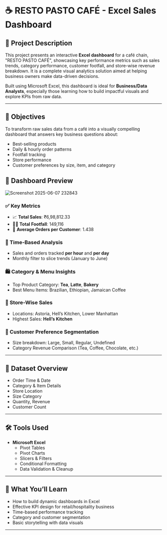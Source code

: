 # ☕ RESTO PASTO CAFÉ - Excel Sales Dashboard

## 📌 Project Description

This project presents an interactive **Excel dashboard** for a café chain, "RESTO PASTO CAFÉ", showcasing key performance metrics such as sales trends, category performance, customer footfall, and store-wise revenue breakdown. It is a complete visual analytics solution aimed at helping business owners make data-driven decisions.

Built using Microsoft Excel, this dashboard is ideal for **Business/Data Analysts**, especially those learning how to build impactful visuals and explore KPIs from raw data.

---

## 🎯 Objectives

To transform raw sales data from a café into a visually compelling dashboard that answers key business questions about:
- Best-selling products
- Daily & hourly order patterns
- Footfall tracking
- Store performance
- Customer preferences by size, item, and category

## 📸 Dashboard Preview
![Screenshot 2025-06-07 232843](https://github.com/user-attachments/assets/71376113-a519-4d93-9e49-82914657622a)



### ✅ Key Metrics
- 📈 **Total Sales**: ₹6,98,812.33
- 🧍‍♂️ **Total Footfall**: 149,116
- 🧾 **Average Orders per Customer**: 1.438

### 📅 Time-Based Analysis
- Sales and orders tracked **per hour** and **per day**
- Monthly filter to slice trends (January to June)

### 🛍️ Category & Menu Insights
- Top Product Category: **Tea**, **Latte**, **Bakery**
- Best Menu Items: Brazilian, Ethiopian, Jamaican Coffee

### 📍 Store-Wise Sales
- Locations: Astoria, Hell’s Kitchen, Lower Manhattan
- Highest Sales: **Hell’s Kitchen**

### 🔄 Customer Preference Segmentation
- Size breakdown: Large, Small, Regular, Undefined
- Category Revenue Comparison (Tea, Coffee, Chocolate, etc.)

---

## 📁 Dataset Overview

- Order Time & Date
- Category & Item Details
- Store Location
- Size Category
- Quantity, Revenue
- Customer Count

---

## 🛠️ Tools Used

- **Microsoft Excel**
  - Pivot Tables
  - Pivot Charts
  - Slicers & Filters
  - Conditional Formatting
  - Data Validation & Cleanup

---

## 🧠 What You’ll Learn

- How to build dynamic dashboards in Excel
- Effective KPI design for retail/hospitality business
- Time-based performance tracking
- Category and customer segmentation
- Basic storytelling with data visuals

---

